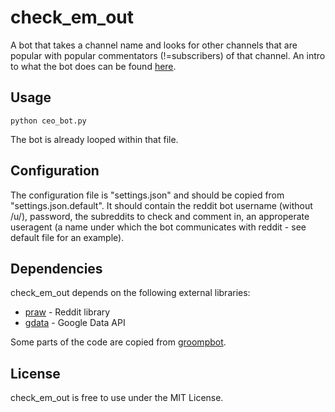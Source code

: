 check\_em\_out
=========

A bot that takes a channel name and looks for other channels that are popular with popular commentators (!=subscribers) of that channel. An intro to what the bot does can be found [here]().

Usage
-----

`python ceo_bot.py`

The bot is already looped within that file.

Configuration
-------------

The configuration file is "settings.json" and should be copied from "settings.json.default". It should contain the reddit bot username (without /u/), password, the subreddits to check and comment in, an approperate useragent (a name under which the bot communicates with reddit - see default file for an example).

Dependencies
------------

check\_em\_out depends on the following external libraries:

* [praw](https://github.com/praw-dev/praw/) - Reddit library
* [gdata](http://code.google.com/p/gdata-python-client/) - Google Data API

Some parts of the code are copied from [groompbot](https://github.com/AndrewNeo/groompbot).

License
-------

check\_em\_out is free to use under the MIT License.

